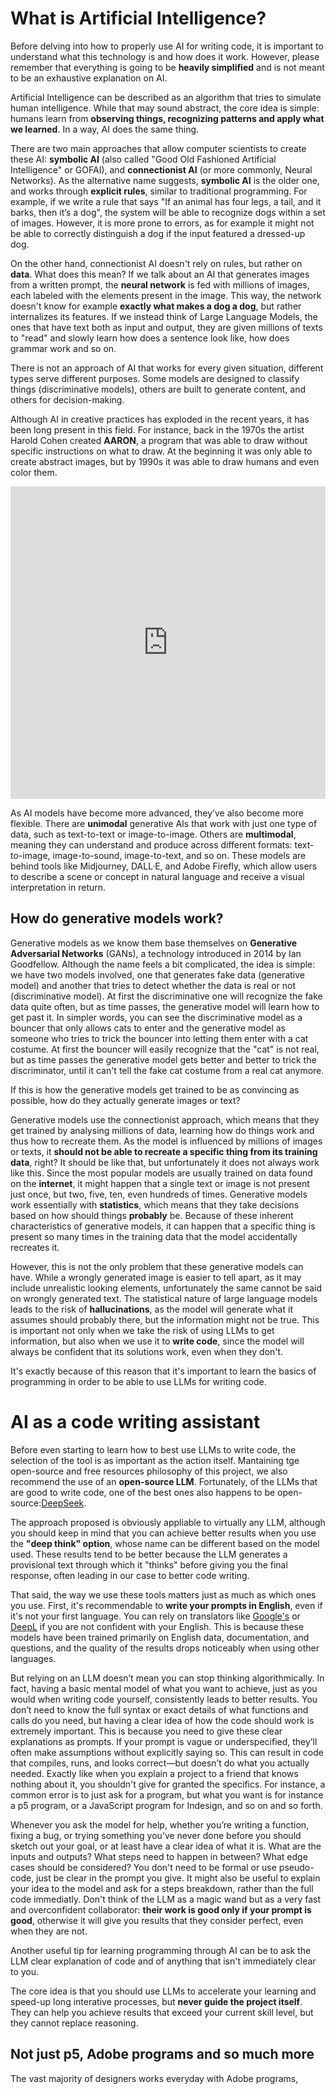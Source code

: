 # What is Artificial Intelligence?

Before delving into how to properly use AI for writing code, it is important to understand what this technology is and how does it work. However, please remember that everything is going to be **heavily simplified** and is not meant to be an exhaustive explanation on AI. 

Artificial Intelligence can be described as an algorithm that tries to simulate human intelligence. While that may sound abstract, the core idea is simple: humans learn from **observing things, recognizing patterns and apply what we learned**. In a way, AI does the same thing.

There are two main approaches that allow computer scientists to create these AI: **symbolic AI** (also called "Good Old Fashioned Artificial Intelligence" or GOFAI), and **connectionist AI** (or more commonly, Neural Networks).
As the alternative name suggests, **symbolic AI** is the older one, and works through **explicit rules**, similar to traditional programming. For example, if we write a rule that says "If an animal has four legs, a tail, and it barks, then it’s a dog", the system will be able to recognize dogs within a set of images. However, it is more prone to errors, as for example it might not be able to correctly distinguish a dog if the input featured a dressed-up dog.

On the other hand, connectionist AI doesn't rely on rules, but rather on **data**. What does this mean? If we talk about an AI that generates images from a written prompt, the **neural network** is fed with millions of images, each labeled with the elements present in the image. This way, the network doesn't know for example **exactly what makes a dog a dog**, but rather internalizes its features. If we instead think of Large Language Models, the ones that have text both as input and output, they are given millions of texts to "read" and slowly learn how does a sentence look like, how does grammar work and so on. 

There is not an approach of AI that works for every given situation, different types serve different purposes. Some models are designed to classify things (discriminative models), others are built to generate content, and others for decision-making.

Although AI in creative practices has exploded in the recent years, it has been long present in this field. For instance, back in the 1970s the artist Harold Cohen created **AARON**, a program that was able to draw without specific instructions on what to draw. At the beginning it was only able to create abstract images, but by 1990s it was able to draw humans and even color them.

<iframe width="100%" height="500" src="https://www.youtube.com/embed/IPczQgCuOOc?si=T-vks129-YoCskp9" title="Harold Cohen and AARON (1987)" frameborder="0" allow="accelerometer; autoplay; clipboard-write; encrypted-media; gyroscope; picture-in-picture; web-share" referrerpolicy="strict-origin-when-cross-origin" allowfullscreen></iframe>

As AI models have become more advanced, they’ve also become more flexible. There are **unimodal** generative AIs that work with just one type of data, such as text-to-text or image-to-image. Others are **multimodal**, meaning they can understand and produce across different formats: text-to-image, image-to-sound, image-to-text, and so on. These models are behind tools like Midjourney, DALL·E, and Adobe Firefly, which allow users to describe a scene or concept in natural language and receive a visual interpretation in return.

## How do generative models work?

Generative models as we know them base themselves on **Generative Adversarial Networks** (GANs), a technology introduced in 2014 by Ian Goodfellow. Although the name feels a bit complicated, the idea is simple: we have two models involved, one that generates fake data (generative model) and another that tries to detect whether the data is real or not (discriminative model). At first the discriminative one will recognize the fake data quite often, but as time passes, the generative model will learn how to get past it. In simpler words, you can see the discriminative model as a bouncer that only allows cats to enter and the generative model as someone who tries to trick the bouncer into letting them enter with a cat costume. At first the bouncer will easily recognize that the "cat" is not real, but as time passes the generative model gets better and better to trick the discriminator, until it can't tell the fake cat costume from a real cat anymore.

If this is how the generative models get trained to be as convincing as possible, how do they actually generate images or text?

Generative models use the connectionist approach, which means that they get trained by analysing millions of data, learning how do things work and thus how to recreate them. As the model is influenced by millions of images or texts, it **should not be able to recreate a specific thing from its training data**, right? It should be like that, but unfortunately it does not always work like this. Since the most popular models are usually trained on data found on the **internet**, it might happen that a single text or image is not present just once, but two, five, ten, even hundreds of times. Generative models work essentially with **statistics**, which means that they take decisions based on how should things **probably** be.
Because of these inherent characteristics of generative models, it can happen that a specific thing is present so many times in the training data that the model accidentally recreates it.

However, this is not the only problem that these generative models can have. While a wrongly generated image is easier to tell apart, as it may include unrealistic looking elements, unfortunately the same cannot be said on wrongly generated text. The statistical nature of large language models leads to the risk of **hallucinations**, as the model will generate what it assumes should probably there, but the information might not be true. This is important not only when we take the risk of using LLMs to get information, but also when we use it to **write code**, since the model will always be confident that its solutions work, even when they don't.

It's exactly because of this reason that it's important to learn the basics of programming in order to be able to use LLMs for writing code.

# AI as a code writing assistant

Before even starting to learn how to best use LLMs to write code, the selection of the tool is as important as the action itself. Mantaining tge open-source and free resources philosophy of this project, we also recommend the use of an **open-source LLM**. Fortunately, of the LLMs that are good to write code, one of the best ones also happens to be open-source:<a href="https://editor.p5js.org/dide_dd/sketches/wqZ_Qh0Ud" target="_blank">DeepSeek</a>.

The approach proposed is obviously appliable to virtually any LLM, although you should keep in mind that you can achieve better results when you use the **"deep think" option**, whose name can be different based on the model used. These results tend to be better because the LLM generates a provisional text through which it "thinks" before giving you the final response, often leading in our case to better code writing.

That said, the way we use these tools matters just as much as which ones you use. First, it's recommendable to **write your prompts in English**, even if it's not your first language. You can rely on translators like <a href="https://translate.google.com/" target="_blank">Google's</a> or  <a href="https://www.deepl.com/en/translator" target="_blank">DeepL</a> if you are not confident with your English. This is because these models have been trained primarily on English data, documentation, and questions, and the quality of the results drops noticeably when using other languages.

But relying on an LLM doesn’t mean you can stop thinking algorithmically. In fact, having a basic mental model of what you want to achieve, just as you would when writing code yourself, consistently leads to better results. You don’t need to know the full syntax or exact details of what functions and calls do you need, but having a clear idea of how the code should work is extremely important. This is because you need to give these clear explanations as prompts. If your prompt is vague or underspecified, they’ll often make assumptions without explicitly saying so. This can result in code that compiles, runs, and looks correct—but doesn’t do what you actually needed.
Exactly like when you explain a project to a friend that knows nothing about it, you shouldn't give for granted the specifics. For instance, a common error is to just ask for a program, but what you want is for instance a p5 program, or a JavaScript program for Indesign, and so on and so forth.

Whenever you ask the model for help, whether you’re writing a function, fixing a bug, or trying something you’ve never done before you should sketch out your goal, or at least have a clear idea of what it is. What are the inputs and outputs? What steps need to happen in between? What edge cases should be considered? You don't need to be formal or use pseudo-code, just be clear in the prompt you give. It might also be useful to explain your idea to the model and ask for a steps breakdown, rather than the full code immediatly.
Don't think of the LLM as a magic wand but as a very fast and overconfident collaborator: **their work is good only if your prompt is good**, otherwise it will give you results that they consider perfect, even when they are not.

Another useful tip for learning programming through AI can be to ask the LLM clear explanation of code and of anything that isn't immediately clear to you.

The core idea is that you should use LLMs to accelerate your learning and speed-up long interative processes, but **never guide the project itself**. They can help you achieve results that exceed your current skill level, but they cannot replace reasoning. 

## Not just p5, Adobe programs and so much more

The vast majority of designers works everyday with Adobe programs, 